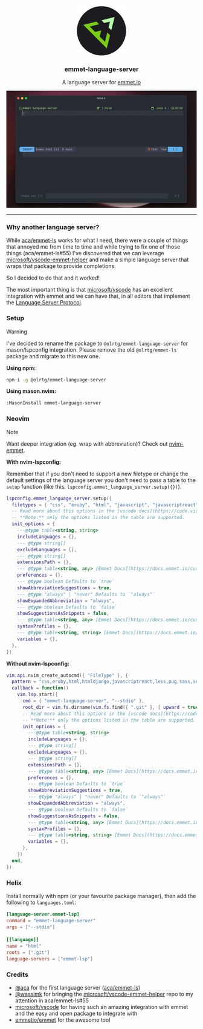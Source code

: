 <!-- markdownlint-disable MD033 MD041 -->
<div align="center">
    <img src="./assets/logo.svg">
    <h3>emmet-language-server</h3>
    <p>A language server for <a href="https://emmet.io/" target="_blank">emmet.io</a></p>
</div>

![Promo gif](./assets/promo.gif)

---

### Why another language server?

While [aca/emmet-ls](https://github.com/aca/emmet-ls) works for what I need, there were a couple of things that annoyed me from time to time and while trying to fix one of those things (aca/emmet-ls#55) I've discovered that we can leverage [microsoft/vscode-emmet-helper](https://github.com/microsoft/vscode-emmet-helper) and make a simple language server that wraps that package to provide completions.

So I decided to do that and it worked!

The most important thing is that [microsoft/vscode](https://github.com/microsoft/vscode) has an excellent integration with emmet and we can have that, in all editors that implement the [Language Server Protocol](https://microsoft.github.io/language-server-protocol/).

### Setup

> [!WARNING]
> I've decided to rename the package to `@olrtg/emmet-language-server` for mason/lspconfig integration. Please remove the old `@olrtg/emmet-ls` package and migrate to this new one.

**Using npm:**

```sh
npm i -g @olrtg/emmet-language-server
```

**Using mason.nvim:**

```sh
:MasonInstall emmet-language-server
```

### Neovim

> [!NOTE]
> Want deeper integration (eg. wrap with abbreviation)? Check out [nvim-emmet](https://github.com/olrtg/nvim-emmet).

**With nvim-lspconfig:**

Remember that if you don't need to support a new filetype or change the default settings of the language server you don't need to pass a table to the `setup` function (like this: `lspconfig.emmet_language_server.setup({})`).

```lua
lspconfig.emmet_language_server.setup({
  filetypes = { "css", "eruby", "html", "javascript", "javascriptreact", "less", "sass", "scss", "pug", "typescriptreact" },
  -- Read more about this options in the [vscode docs](https://code.visualstudio.com/docs/editor/emmet#_emmet-configuration).
  -- **Note:** only the options listed in the table are supported.
  init_options = {
    ---@type table<string, string>
    includeLanguages = {},
    --- @type string[]
    excludeLanguages = {},
    --- @type string[]
    extensionsPath = {},
    --- @type table<string, any> [Emmet Docs](https://docs.emmet.io/customization/preferences/)
    preferences = {},
    --- @type boolean Defaults to `true`
    showAbbreviationSuggestions = true,
    --- @type "always" | "never" Defaults to `"always"`
    showExpandedAbbreviation = "always",
    --- @type boolean Defaults to `false`
    showSuggestionsAsSnippets = false,
    --- @type table<string, any> [Emmet Docs](https://docs.emmet.io/customization/syntax-profiles/)
    syntaxProfiles = {},
    --- @type table<string, string> [Emmet Docs](https://docs.emmet.io/customization/snippets/#variables)
    variables = {},
  },
})
```

**Without nvim-lspconfig:**

```lua
vim.api.nvim_create_autocmd({ "FileType" }, {
  pattern = "css,eruby,html,htmldjango,javascriptreact,less,pug,sass,scss,typescriptreact",
  callback = function()
    vim.lsp.start({
      cmd = { "emmet-language-server", "--stdio" },
      root_dir = vim.fs.dirname(vim.fs.find({ ".git" }, { upward = true })[1]),
      -- Read more about this options in the [vscode docs](https://code.visualstudio.com/docs/editor/emmet#_emmet-configuration).
      -- **Note:** only the options listed in the table are supported.
      init_options = {
        ---@type table<string, string>
        includeLanguages = {},
        --- @type string[]
        excludeLanguages = {},
        --- @type string[]
        extensionsPath = {},
        --- @type table<string, any> [Emmet Docs](https://docs.emmet.io/customization/preferences/)
        preferences = {},
        --- @type boolean Defaults to `true`
        showAbbreviationSuggestions = true,
        --- @type "always" | "never" Defaults to `"always"`
        showExpandedAbbreviation = "always",
        --- @type boolean Defaults to `false`
        showSuggestionsAsSnippets = false,
        --- @type table<string, any> [Emmet Docs](https://docs.emmet.io/customization/syntax-profiles/)
        syntaxProfiles = {},
        --- @type table<string, string> [Emmet Docs](https://docs.emmet.io/customization/snippets/#variables)
        variables = {},
      },
    })
  end,
})
```

### Helix

Install normally with npm (or your favourite package manager), then add the following to `languages.toml`:

```toml
[language-server.emmet-lsp]
command = "emmet-language-server"
args = ["--stdio"]

[[language]]
name = "html"
roots = [".git"]
language-servers = ["emmet-lsp"]
```

### Credits

- [@aca](https://github.com/aca) for the first language server ([aca/emmet-ls](https://github.com/aca/emmet-ls))
- [@wassimk](https://github.com/wassimk) for bringing the [microsoft/vscode-emmet-helper](https://github.com/microsoft/vscode-emmet-helper) repo to my attention in aca/emmet-ls#55
- [microsoft/vscode](https://github.com/microsoft/vscode) for having such an amazing integration with emmet and the easy and open package to integrate with
- [emmetio/emmet](https://github.com/emmetio/emmet) for the awesome tool

